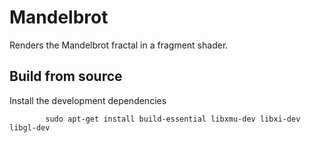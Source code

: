 Mandelbrot
==========

Renders the Mandelbrot fractal in a fragment shader.

Build from source
-----------------

Install the development dependencies

```
        sudo apt-get install build-essential libxmu-dev libxi-dev libgl-dev
```

